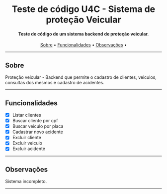 <h1 align="center">
    Teste de código U4C - Sistema de proteção Veicular
</h1>

<h4 align="center">
  Teste de código de um sistema backend de proteção veicular. 
</h4>

<p align="center">
 <a href="#sobre">Sobre</a> •
 <a href="#funcionalidades">Funcionalidades</a> •
  <a href="#observações">Observações</a> •
</p>

---

## Sobre

Proteção veicular - Backend que permite o cadastro de clientes, veiculos, consultas dos mesmos e cadastro de acidentes. 

---

## Funcionalidades

- [x] Listar clientes
- [x] Buscar cliente por cpf
- [x] Buscar veiculo por placa
- [x] Cadastrar novo acidente
- [x] Excluir cliente
- [x] Excluir veiculo
- [x] Excluir acidente

---

## Observações

Sistema incompleto.

---
